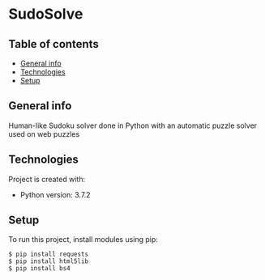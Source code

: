 # SudoSolve


## Table of contents
* [General info](#general-info)
* [Technologies](#technologies)
* [Setup](#setup)

## General info
Human-like Sudoku solver done in Python with an automatic puzzle solver used on web puzzles
	
## Technologies
Project is created with:
* Python version: 3.7.2
	
## Setup
To run this project, install modules using pip:

```
$ pip install requests
$ pip install html5lib
$ pip install bs4
```

